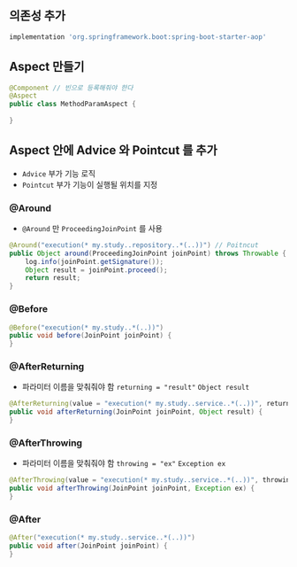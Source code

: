 ## 의존성 추가
```groovy
implementation 'org.springframework.boot:spring-boot-starter-aop'
```

## Aspect 만들기
```java
@Component // 빈으로 등록해줘야 한다
@Aspect
public class MethodParamAspect {
    
}
```

## Aspect 안에 Advice 와 Pointcut 를 추가
- `Advice` 부가 기능 로직
- `Pointcut` 부가 기능이 실행될 위치를 지정

### @Around
- `@Around` 만 `ProceedingJoinPoint` 를 사용
```java
@Around("execution(* my.study..repository..*(..))") // Poitncut
public Object around(ProceedingJoinPoint joinPoint) throws Throwable { // Advice
    log.info(joinPoint.getSignature());
    Object result = joinPoint.proceed(); 
    return result;
}
```

### @Before
```java
@Before("execution(* my.study..*(..))")
public void before(JoinPoint joinPoint) {
}
```

### @AfterReturning
- 파라미터 이름을 맞춰줘야 함 `returning = "result"` `Object result`
```java
@AfterReturning(value = "execution(* my.study..service..*(..))", returning = "result")
public void afterReturning(JoinPoint joinPoint, Object result) {
}
```

### @AfterThrowing
- 파라미터 이름을 맞춰줘야 함 `throwing = "ex"` `Exception ex`
```java
@AfterThrowing(value = "execution(* my.study..service..*(..))", throwing = "ex")
public void afterThrowing(JoinPoint joinPoint, Exception ex) {
}
```

### @After
```java
@After("execution(* my.study..service..*(..))")
public void after(JoinPoint joinPoint) {
}
```
